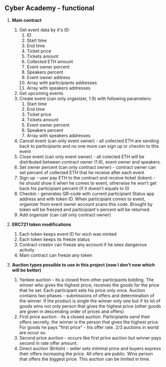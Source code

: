 ## Cyber Academy - functional

1. __Main contract__

    1. Get event data by it's ID:
        1. ID
        2. Start time
        3. End time
        4. Ticket price
        5. Tickets amount
        6. Collected ETH amount
        7. Event owner percent
        8. Speakers percent
        9. Event owner address
        10. Array with participiants addresses
        11. Array with speakers addresses
    2. Get upcoming events
    3. Create event (can only organizer, 1.9) with following parameters:
        1. Start time
        2. End time
        3. Ticket price
        4. Tickets amount
        5. Event owner percent
        6. Speakers percent
        7. Array with speakers addresses
    4. Cancel event (can only event owner) - all collected ETH are sending back to participiants and no one more can sign up or checkin to this event
    5. Close event (can only event owner) - all colected ETH will be distributed between contract owner (1.6), event owner and speakers.
    6. Set owner percent (can only contract owner) - contract owner can set percent of collected ETH that he receive after each event
    7. Sign up - user pay ETH to the contract and receive ticket (token) - he should show it when he comes to event, otherwise he won't get back his participiant percent (if it doesn't equals to 0)
    8. Checkin - generates QR-code with current participiant Status app address and with token ID. When participiant comes to event, organizer from event owner account scans this code. Brought by token will be freezed and participiant's percent will be returned.
    9. Add organizer (can call only contract owner)

2. __ERC721 token modifications__

    1. Each token keeps event ID for wich was minted
    2. Each token keeps its freeze status
    3. Contract creator can freeze any account if he sees dangerous activity
    4. Main contract can freeze any token

3. __Auction types possible to use in this project (now I don't now which will be better)__

    1. Yankee auction - its a closed from other participants bidding. The winner who gives the highest price, receives the goods for the price that he set. Each participant sets his price only once. Auction contains two phases - submissions of offers and determination of the winner. If the product is single the winner only one but if its lot of goods wins not only person that gives the highest price (other goods are given in descending order of prices and offers)
    2. First price auction - its a closed auction. Participiants send their offers secretly, the winner is the person that gives the highest price. For goods he pays "first price" - his offer rate. 2/3 auctions in world are occur so.
    3. Second price auction - occurs like first price auction but winner pays second in rate offer amount.
    4. Direct auction (British) - seller sets minimal price and buyers express their offers increasing the price. All ofers are public. Wins person that offers the biggest price. This auction can be limited in time.